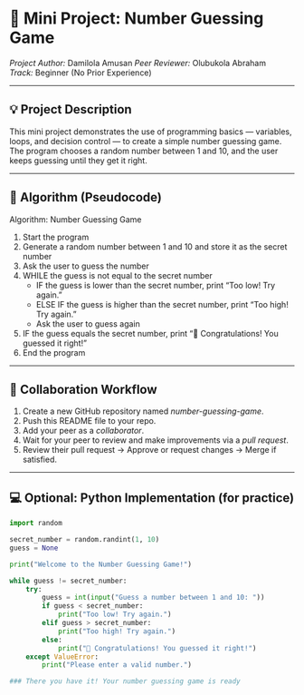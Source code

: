 # 🎯 Mini Project: Number Guessing Game

*Project Author:* Damilola Amusan
*Peer Reviewer:* Olubukola Abraham  
*Track:* Beginner (No Prior Experience)

---

## 💡 Project Description

This mini project demonstrates the use of programming basics — variables, loops, and decision control — to create a simple number guessing game.  
The program chooses a random number between 1 and 10, and the user keeps guessing until they get it right.

---

## 🧩 Algorithm (Pseudocode)

Algorithm: Number Guessing Game

1. Start the program  
2. Generate a random number between 1 and 10 and store it as the secret number  
3. Ask the user to guess the number  
4. WHILE the guess is not equal to the secret number  
   - IF the guess is lower than the secret number, print “Too low! Try again.”  
   - ELSE IF the guess is higher than the secret number, print “Too high! Try again.”  
   - Ask the user to guess again  
5. IF the guess equals the secret number, print “🎉 Congratulations! You guessed it right!”  
6. End the program

---

## 🔄 Collaboration Workflow

1. Create a new GitHub repository named *number-guessing-game*.  
2. Push this README file to your repo.  
3. Add your peer as a *collaborator*.  
4. Wait for your peer to review and make improvements via a *pull request*.  
5. Review their pull request → Approve or request changes → Merge if satisfied.

---

## 💻 Optional: Python Implementation (for practice)

```python
import random

secret_number = random.randint(1, 10)
guess = None

print("Welcome to the Number Guessing Game!")

while guess != secret_number:
    try:
        guess = int(input("Guess a number between 1 and 10: "))
        if guess < secret_number:
            print("Too low! Try again.")
        elif guess > secret_number:
            print("Too high! Try again.")
        else:
            print("🎉 Congratulations! You guessed it right!")
    except ValueError:
        print("Please enter a valid number.")

### There you have it! Your number guessing game is ready
